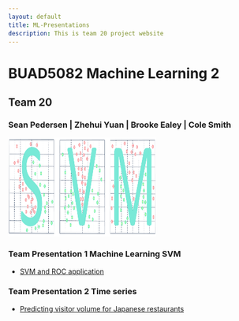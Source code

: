 ```yaml
---
layout: default
title: ML-Presentations
description: This is team 20 project website
---
```


# BUAD5082 Machine Learning 2
## Team 20
### Sean Pedersen | Zhehui Yuan | Brooke Ealey | Cole Smith
<img src="/img/SVM.png" width="300" height="200" class="img-responsive" alt=""> 


### Team Presentation 1 Machine Learning SVM
 - [SVM and ROC application ](/code/index.md)


### Team Presentation 2 Time series
 - [ Predicting visitor volume for Japanese restaurants ](/code/index.md)
